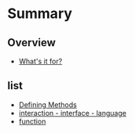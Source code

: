 # Summary

## Overview

* [What's it for?](README.md)

## list

* [Defining Methods](methods.md)
* [interaction - interface - language](interaction-interface-language.md)
* [function](function.md)

